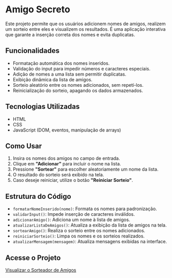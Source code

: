 # Amigo Secreto

Este projeto permite que os usuários adicionem nomes de amigos, realizem um sorteio entre eles e visualizem os resultados. É uma aplicação interativa que garante a inserção correta dos nomes e evita duplicatas.

## Funcionalidades

- Formatação automática dos nomes inseridos.
- Validação do input para impedir números e caracteres especiais.
- Adição de nomes a uma lista sem permitir duplicatas.
- Exibição dinâmica da lista de amigos.
- Sorteio aleatório entre os nomes adicionados, sem repetí-los.
- Reinicialização do sorteio, apagando os dados armazenados.

## Tecnologias Utilizadas

- HTML
- CSS
- JavaScript (DOM, eventos, manipulação de arrays)

## Como Usar

1. Insira os nomes dos amigos no campo de entrada.
2. Clique em **"Adicionar"** para incluir o nome na lista.
3. Pressione **"Sortear"** para escolher aleatoriamente um nome da lista.
4. O resultado do sorteio será exibido na tela.
5. Caso deseje reiniciar, utilize o botão **"Reiniciar Sorteio"**.

## Estrutura do Código

- `formatarNomeInserido(nome)`: Formata os nomes para padronização.
- `validarInput()`: Impede inserção de caracteres inválidos.
- `adicionarAmigo()`: Adiciona um nome à lista de amigos.
- `atualizarListaDeAmigos()`: Atualiza a exibição da lista de amigos na tela.
- `sortearAmigo()`: Realiza o sorteio entre os nomes adicionados.
- `reiniciarSorteio()`: Limpa os nomes e os sorteios realizados.
- `atualizarMensagem(mensagem)`: Atualiza mensagens exibidas na interface.

## Acesse o Projeto

[Visualizar o Sorteador de Amigos](#)

